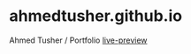 # ahmedtusher.github.io
Ahmed Tusher / Portfolio
[live-preview](ahmedtusher.github.io/live-preview)
